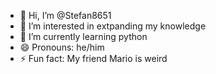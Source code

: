 - 👋 Hi, I’m @Stefan8651
- 👀 I’m interested in extpanding my knowledge
- 🌱 I’m currently learning python
- 😄 Pronouns: he/him
- ⚡ Fun fact: My friend Mario is weird

